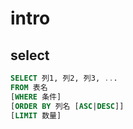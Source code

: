 # intro

## select

```sql
SELECT 列1, 列2, 列3, ...
FROM 表名
[WHERE 条件]
[ORDER BY 列名 [ASC|DESC]]
[LIMIT 数量]
```
